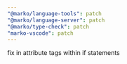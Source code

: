 ```yaml
---
"@marko/language-tools": patch
"@marko/language-server": patch
"@marko/type-check": patch
"marko-vscode": patch
---
```


fix in attribute tags within if statements
